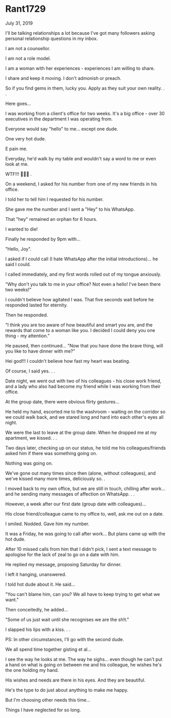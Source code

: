 # Rant1729



July 31, 2019

I'll be talking relationships a lot because I've got many followers asking personal relationship questions in my inbox. 

I am not a counsellor.

I am not a role model.

I am a woman with her experiences - experiences I am willing to share.

I share and keep it moving. I don't admonish or preach.

So if you find gems in them, lucky you. Apply as they suit your own reality. 
.
.

Here goes...

I was working from a client's office for two weeks. It's a big office - over 30 executives in the department I was operating from.

Everyone would say "hello" to me... except one dude. 

One very hot dude.

E pain me.

Everyday, he'd walk by my table and wouldn't say a word to me or even look at me.

WTF!!! 🤷🏽‍♀️
.

On a weekend, I asked for his number from one of my new friends in his office. 

I told her to tell him I requested for his number. 

She gave me the number and I sent a "Hey" to his WhatsApp.

That "hey" remained an orphan for 6 hours. 

I wanted to die!

Finally he responded by 9pm with... 

"Hello, Joy".

I asked if I could call (I hate WhatsApp after the initial introductions)... he said I could.

I called immediately, and my first words rolled out of my tongue anxiously. 

"Why don't you talk to me in your office? Not even a hello! I've been there two weeks!"

I couldn't believe how agitated I was. That five seconds wait before he responded lasted for eternity.

Then he responded.

"I think you are too aware of how beautiful and smart you are, and the rewards that come to a woman like you. I decided I could deny you one thing - my attention."

He paused, then continued...
"Now that you have done the brave thing, will you like to have dinner with me?"

Hei god!!! I couldn't believe how fast my heart was beating. 

Of course, I said yes.
.
.

Date night, we went out with two of his colleagues - his close work friend, and a lady who also had become my friend while I was working from their office.

At the group date, there were obvious flirty gestures...

He held my hand, escorted me to the washroom - waiting on the corridor so we could walk back, and we stared long and hard into each other's eyes all night.

We were the last to leave at the group date. When he dropped me at my apartment, we kissed. 
.
.

Two days later, checking up on our status, he told me his colleagues/friends asked him if there was something going on. 

Nothing was going on. 

We've gone out many times since then (alone, without colleagues), and we've kissed many more times, deliciously so.
.

I moved back to my own office, but we are still in touch, chilling after work... and he sending many messages of affection on WhatsApp. 
.
.

However, a week after our first date (group date with colleagues)...

His close friend/colleague came to my office to, well, ask me out on a date.

I smiled. Nodded. Gave him my number.

It was a Friday, he was going to call after work... But plans came up with the hot dude.

After 10 missed calls from him that I didn't pick, I sent a text message to apologise for the lack of zeal to go on a date with him.

He replied my message, proposing Saturday for  dinner. 

I left it hanging, unanswered. 

I told hot dude about it. He said...

"You can't blame him, can you? We all have to keep trying to get what we want."

Then conceitedly, he added...

"Some of us just wait until she recognises we are the sh!t."

I slapped his lips with a kiss.
.
.

PS: In other circumstances, I'll go with the second dude. 

We all spend time together gisting et al...

I see the way he looks at me. The way he sighs... even though he can't put a hand on what is going on between me and his colleague, he wishes he's the one holding my hand. 

His wishes and needs are there in his eyes. And they are beautiful. 

He's the type to do just about anything to make me happy.

But I'm choosing other needs this time... 

Things I have neglected for so long.